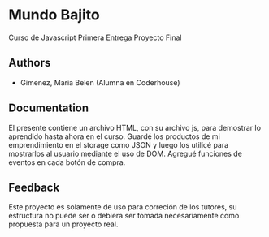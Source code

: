 # Mundo Bajito

Curso de Javascript
Primera Entrega Proyecto Final
## Authors

- Gimenez, Maria Belen (Alumna en Coderhouse)


## Documentation

El presente contiene un archivo HTML, con su archivo js, para demostrar lo aprendido hasta ahora en el curso.
Guardé los productos de mi emprendimiento en el storage como JSON y luego los utilicé para mostrarlos al usuario mediante el uso de DOM. Agregué funciones de eventos en cada botón de compra.

## Feedback

Este proyecto es solamente de uso para correción de los tutores, su estructura no puede ser o debiera ser tomada necesariamente como propuesta para un proyecto real.
